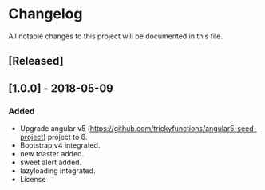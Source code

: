 # Changelog
All notable changes to this project will be documented in this file.

## [Released]

## [1.0.0] - 2018-05-09
### Added
- Upgrade angular v5 (https://github.com/trickyfunctions/angular5-seed-project) project to 6.
- Bootstrap v4 integrated.
- new toaster added.
- sweet alert added.
- lazyloading integrated.
- License
